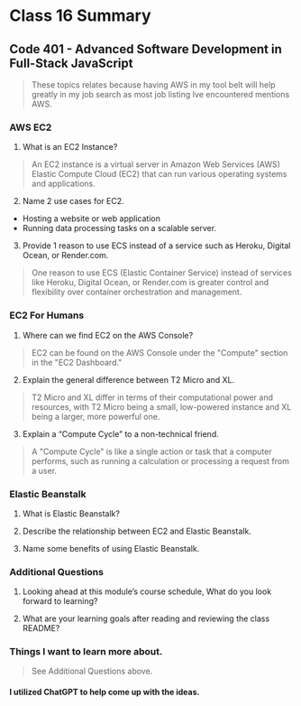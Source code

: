 # Class 16 Summary
## Code 401 - Advanced Software Development in Full-Stack JavaScript

> These topics relates because having AWS in my tool belt will help greatly in my job search as most job listing Ive encountered mentions AWS.

### AWS EC2
1. What is an EC2 Instance?
> An EC2 instance is a virtual server in Amazon Web Services (AWS) Elastic Compute Cloud (EC2) that can run various operating systems and applications.
2. Name 2 use cases for EC2.
* Hosting a website or web application
* Running data processing tasks on a scalable server.
3. Provide 1 reason to use ECS instead of a service such as Heroku, Digital Ocean, or Render.com.
> One reason to use ECS (Elastic Container Service) instead of services like Heroku, Digital Ocean, or Render.com is greater control and flexibility over container orchestration and management.

### EC2 For Humans
1. Where can we find EC2 on the AWS Console?
> EC2 can be found on the AWS Console under the "Compute" section in the "EC2 Dashboard."
2. Explain the general difference between T2 Micro and XL.
> T2 Micro and XL differ in terms of their computational power and resources, with T2 Micro being a small, low-powered instance and XL being a larger, more powerful one.
3. Explain a “Compute Cycle” to a non-technical friend.
> A "Compute Cycle" is like a single action or task that a computer performs, such as running a calculation or processing a request from a user.

### Elastic Beanstalk
1. What is Elastic Beanstalk?
> 
2. Describe the relationship between EC2 and Elastic Beanstalk.
> 
3. Name some benefits of using Elastic Beanstalk.
> 

### Additional Questions
1. Looking ahead at this module’s course schedule, What do you look forward to learning?
> 
2. What are your learning goals after reading and reviewing the class README?
> 

### Things I want to learn more about.
> See Additional Questions above.

#### I utilized ChatGPT to help come up with the ideas.
